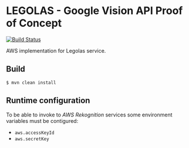 LEGOLAS - Google Vision API Proof of Concept
============================================
[![Build Status](https://travis-ci.org/jomoespe/legolas-aws.svg?branch=master)](https://travis-ci.org/jomoespe/legolas-aws)

AWS implementation for Legolas service.
	
Build 
-----

    $ mvn clean install


Runtime configuration
---------------------

To be able to invoke to *AWS Rekognition* services some environment variables must be contigured:

  - `aws.accessKeyId`
  - `aws.secretKey`

